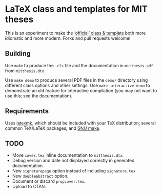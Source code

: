 # LaTeX class and templates for MIT theses

This is an experiment to make the [‘official’ class & template](http://web.mit.edu/thesis/tex/) both more idiomatic and more modern. Forks and pull requests welcome!

## Building

Use `make` to produce the `.cls` file and the documentation in `mitthesis.pdf` from `mitthesis.dtx`

Use `make demo` to produce several PDF files in the `demo/` directory using different class options and other settings. Use `make interactive-demo` to demonstrate an old feature for interactive compilation (you may not want to use this; see the documentation).

## Requirements

Uses [latexmk](https://ctan.org/pkg/latexmk), which should be included with your TeX distribution; several common TeX/LaTeX packages; and [GNU make](https://www.gnu.org/software/make/).

## TODO
- Move `cover.tex` inline documentation to `mitthesis.dtx`.
- Debug version and date not displayed correctly in generated documentation.
- New `signaturepage` option instead of including `signature.tex`
- New `doubleabstract` option.
- Document or discard `propcover.tex`.
- Upload to CTAN.
